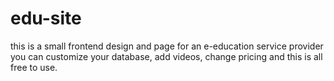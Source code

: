 # edu-site
this is a small frontend design and page for an e-education service provider you can customize your database, add videos, change pricing and this is all free to use.
